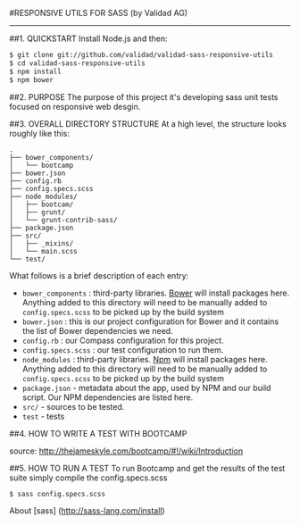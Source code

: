 #RESPONSIVE UTILS FOR SASS (by Validad AG)

***

##1. QUICKSTART
Install Node.js and then:

```sh
$ git clone git://github.com/validad/validad-sass-responsive-utils
$ cd validad-sass-responsive-utils
$ npm install
$ npm bower
```

##2. PURPOSE
The purpose of this project it's developing sass unit tests focused on responsive web desgin.

##3. OVERALL DIRECTORY STRUCTURE
At a high level, the structure looks roughly like this:
```
.
├── bower_components/
│   └── bootcamp
├── bower.json
├── config.rb       
├── config.specs.scss
├── node_modules/     
│   ├── bootcam/
│   ├── grunt/
│   └── grunt-contrib-sass/
├── package.json
├── src/
│   ├── _mixins/
│   └── main.scss
└── test/
```

What follows is a brief description of each entry:
- `bower_components` : third-party libraries. [Bower](http://bower.io) will install
  packages here. Anything added to this directory will need to be manually added
  to `config.specs.scss` to be picked up by the build system
- `bower.json` : this is our project configuration for Bower and it contains the
  list of Bower dependencies we need.
- `config.rb` : our Compass configuration for this project.
- `config.specs.scss` : our test configuration to run them.
- `node_modules` : third-party libraries. [Npm](https://www.npmjs.org/) will install
  packages here. Anything added to this directory will need to be manually added
  to `config.specs.scss` to be picked up by the build system
- `package.json` - metadata about the app, used by NPM and our build script. Our
  NPM dependencies are listed here.
- `src/` - sources to be tested.
- `test` - tests

##4. HOW TO WRITE A TEST WITH BOOTCAMP

source: http://thejameskyle.com/bootcamp/#!/wiki/Introduction

##5. HOW TO RUN A TEST
   To run Bootcamp and get the results of the test suite simply compile the config.specs.scss

```sh
$ sass config.specs.scss
```
About [sass] (http://sass-lang.com/install)
